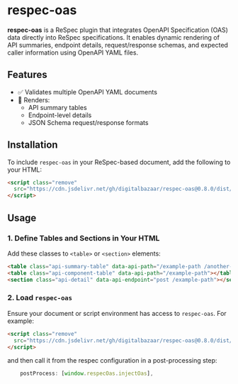 # respec-oas

**respec-oas** is a ReSpec plugin that integrates OpenAPI Specification (OAS)
data directly into ReSpec specifications. It enables dynamic rendering of API
summaries, endpoint details, request/response schemas, and expected caller
information using OpenAPI YAML files.

## Features

- ✅ Validates multiple OpenAPI YAML documents
- 📄 Renders:
  - API summary tables
  - Endpoint-level details
  - JSON Schema request/response formats

## Installation

To include `respec-oas` in your ReSpec-based document, add the following
to your HTML:

```html
<script class="remove"
  src="https://cdn.jsdelivr.net/gh/digitalbazaar/respec-oas@0.8.0/dist/main.js">
</script>
```

## Usage

### 1. Define Tables and Sections in Your HTML

Add these classes to `<table>` or `<section>` elements:

```html
<table class="api-summary-table" data-api-path="/example-path /another-path"></table>
<table class="api-component-table" data-api-path="/example-path"></table>
<section class="api-detail" data-api-endpoint="post /example-path"></section>
```

### 2. Load `respec-oas`

Ensure your document or script environment has access to `respec-oas`. For example:

```html
<script class="remove"
  src="https://cdn.jsdelivr.net/gh/digitalbazaar/respec-oas@0.8.0/dist/main.js">
</script>
```

and then call it from the respec configuration in a post-processing step:

```js
    postProcess: [window.respecOas.injectOas],
```
